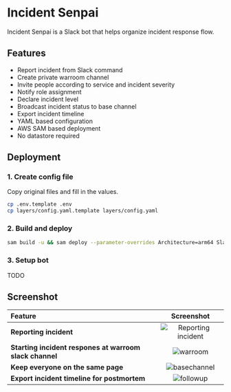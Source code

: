 # Incident Senpai

Incident Senpai is a Slack bot that helps organize incident response flow.  

## Features
- Report incident from Slack command
- Create private warroom channel 
- Invite people according to service and incident severity
- Notify role assignment
- Declare incident level
- Broadcast incident status to base channel
- Export incident timeline
- YAML based configuration
- AWS SAM based deployment
- No datastore required

## Deployment

### 1. Create config file

Copy original files and fill in the values.

```bash
cp .env.template .env
cp layers/config.yaml.template layers/config.yaml
```

### 2. Build and deploy

```bash
sam build -u && sam deploy --parameter-overrides Architecture=arm64 SlackBotToken=$SLACK_BOT_TOKEN SlackSigningSecret=$SLACK_SIGNING_SECRET
```

### 3. Setup bot
TODO

## Screenshot

| **Feature** | **Screenshot** |
|:---|:---:|
| **Reporting incident** | ![Reporting incident](https://github.com/todokr/incident-senpai/assets/2328540/ea5fea7d-6e9b-4d88-a21f-f388729ea00d) |
| **Starting incident respones at warroom slack channel** | ![warroom](https://github.com/todokr/incident-senpai/assets/2328540/5a02bf37-50e6-47e3-a1b4-5019ecbdbfe9) |
| **Keep everyone on the same page** | ![basechannel](https://github.com/todokr/incident-senpai/assets/2328540/4c8bb649-c29f-4fe3-a61b-b114ef650a08) |
| **Export incident timeline for postmortem** | ![followup](https://github.com/todokr/incident-senpai/assets/2328540/0668f9a9-cbc1-4950-8935-084f4293a53b) |



